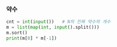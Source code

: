 ### 약수

```python
cnt = int(input())   # N의 진짜 약수의 개수
m = list(map(int, input().split()))
m.sort()
print(m[0] * m[-1])
```

